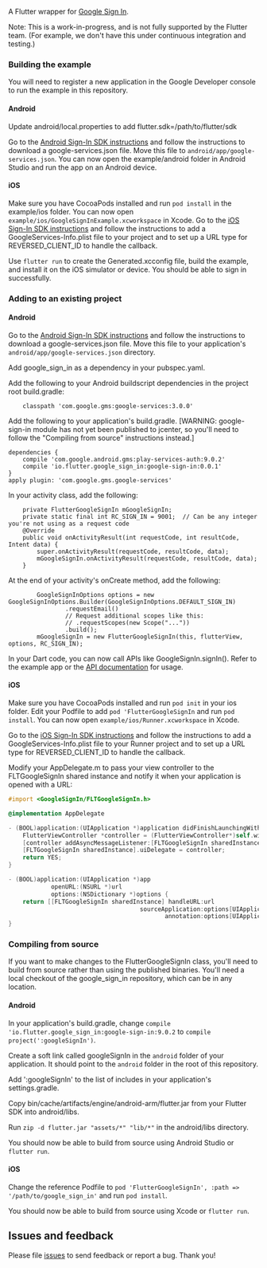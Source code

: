 A Flutter wrapper for [Google Sign In](https://developers.google.com/identity/).

Note: This is a work-in-progress, and is not fully supported by the Flutter team.
(For example, we don't have this under continuous integration and testing.)


### Building the example

You will need to register a new application in the Google Developer console to run the example in this repository.

#### Android

Update android/local.properties to add flutter.sdk=/path/to/flutter/sdk

Go to the [Android Sign-In SDK instructions](https://developers.google.com/identity/sign-in/android/start)
and follow the instructions to download a google-services.json file. Move this file
to ```android/app/google-services.json```. You can now open the example/android folder in Android Studio and run the app on an Android device.

#### iOS

Make sure you have CocoaPods installed and run ```pod install``` in the example/ios folder. You can now open ```example/ios/GoogleSignInExample.xcworkspace``` in Xcode. Go to the [iOS Sign-In SDK instructions](https://developers.google.com/identity/sign-in/ios/start) and follow the instructions to add a GoogleServices-Info.plist file to your project and to set up a URL type for REVERSED_CLIENT_ID to handle the callback.

Use ```flutter run``` to create the Generated.xcconfig file, build the example, and install it on the iOS simulator or device. You should be able to sign in successfully.

### Adding to an existing project

#### Android

Go to the [Android Sign-In SDK instructions](https://developers.google.com/identity/sign-in/android/start)
and follow the instructions to download a google-services.json file. Move this file
to your application's ```android/app/google-services.json``` directory.

Add google_sign_in as a dependency in your pubspec.yaml.

Add the following to your Android buildscript dependencies in the project root build.gradle:

```
    classpath 'com.google.gms:google-services:3.0.0'
```

Add the following to your application's build.gradle. [WARNING: google-sign-in module has not yet been published to jcenter, so you'll need to follow the "Compiling from source" instructions instead.]

```
dependencies {
    compile 'com.google.android.gms:play-services-auth:9.0.2'
    compile 'io.flutter.google_sign_in:google-sign-in:0.0.1'
}
apply plugin: 'com.google.gms.google-services'
```

In your activity class, add the following:

```
    private FlutterGoogleSignIn mGoogleSignIn;
    private static final int RC_SIGN_IN = 9001;  // Can be any integer you're not using as a request code
    @Override
    public void onActivityResult(int requestCode, int resultCode, Intent data) {
        super.onActivityResult(requestCode, resultCode, data);
        mGoogleSignIn.onActivityResult(requestCode, resultCode, data);
    }
```

At the end of your activity's onCreate method, add the following:

```
        GoogleSignInOptions options = new GoogleSignInOptions.Builder(GoogleSignInOptions.DEFAULT_SIGN_IN)
                .requestEmail()
                // Request additional scopes like this:
                // .requestScopes(new Scope("..."))
                .build();
        mGoogleSignIn = new FlutterGoogleSignIn(this, flutterView, options, RC_SIGN_IN);
```

In your Dart code, you can now call APIs like GoogleSignIn.signIn(). Refer to the example app or the [API documentation](http://flutter.github.io/google_sign_in/) for usage.

#### iOS

Make sure you have CocoaPods installed and run ```pod init``` in your ios folder.
Edit your Podfile to add ```pod 'FlutterGoogleSignIn``` and run ```pod install```.
You can now open ```example/ios/Runner.xcworkspace``` in Xcode.

Go to the [iOS Sign-In SDK instructions](https://developers.google.com/identity/sign-in/ios/start) and follow the instructions to add a GoogleServices-Info.plist file to your Runner project and to set up a URL type for REVERSED_CLIENT_ID to handle the callback.

Modify your AppDelegate.m to pass your view controller to the FLTGoogleSignIn shared instance and notify it when your application is opened with a URL:

```objective-c
#import <GoogleSignIn/FLTGoogleSignIn.h>

@implementation AppDelegate

- (BOOL)application:(UIApplication *)application didFinishLaunchingWithOptions:(NSDictionary *)launchOptions {
    FlutterViewController *controller = (FlutterViewController*)self.window.rootViewController;
    [controller addAsyncMessageListener:[FLTGoogleSignIn sharedInstance]];
    [FLTGoogleSignIn sharedInstance].uiDelegate = controller;
    return YES;
}

- (BOOL)application:(UIApplication *)app
            openURL:(NSURL *)url
            options:(NSDictionary *)options {
    return [[FLTGoogleSignIn sharedInstance] handleURL:url
                                     sourceApplication:options[UIApplicationOpenURLOptionsSourceApplicationKey]
                                            annotation:options[UIApplicationOpenURLOptionsAnnotationKey]];
}
```

### Compiling from source

If you want to make changes to the FlutterGoogleSignIn class, you'll need to build from source rather than using the published binaries.
You'll need a local checkout of the google_sign_in repository, which can be in any location.

#### Android

In your application's build.gradle, change ```compile 'io.flutter.google_sign_in:google-sign-in:9.0.2``` to ```compile project(':googleSignIn')```.

Create a soft link called googleSignIn in the ```android``` folder of your application. It should point to the ```android``` folder in the root of this repository.

Add ':googleSignIn' to the list of includes in your application's settings.gradle.

Copy bin/cache/artifacts/engine/android-arm/flutter.jar from your Flutter SDK into android/libs.

Run ```zip -d flutter.jar "assets/*" "lib/*"``` in the android/libs directory.

You should now be able to build from source using Android Studio or ```flutter run```.

#### iOS

Change the reference Podfile to ```pod 'FlutterGoogleSignIn', :path => '/path/to/google_sign_in'``` and run ```pod install```.

You should now be able to build from source using Xcode or ```flutter run```.

## Issues and feedback

Please file [issues](https://github.com/flutter/flutter/issues/new)
to send feedback or report a bug. Thank you!
